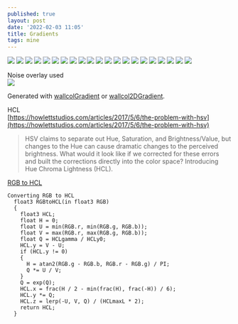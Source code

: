 ```yaml
---
published: true
layout: post
date: '2022-02-03 11:05'
title: Gradients
tags: mine 
---
```


<a href="https://i.imgur.com/mwxDAFR.png#nohash" rel="noreferrer"><img src="https://i.imgur.com/mwxDAFRb.png"></a>
<a href="https://i.imgur.com/qHr96Xr.png#nohash" rel="noreferrer"><img src="https://i.imgur.com/qHr96Xrb.png"></a>
<a href="https://i.imgur.com/voul0jS.png#nohash" rel="noreferrer"><img src="https://i.imgur.com/voul0jSb.png"></a>
<a href="https://i.imgur.com/1AhQp2g.png#nohash" rel="noreferrer"><img src="https://i.imgur.com/1AhQp2gb.png"></a>
<a href="https://i.imgur.com/urg7ZPl.png#nohash" rel="noreferrer"><img src="https://i.imgur.com/urg7ZPlb.png"></a>
<a href="https://i.imgur.com/kaNbE9P.png#nohash" rel="noreferrer"><img src="https://i.imgur.com/kaNbE9Pb.png"></a>
<a href="https://i.imgur.com/tEmBRbh.png#nohash" rel="noreferrer"><img src="https://i.imgur.com/tEmBRbhb.png"></a>
<a href="https://i.imgur.com/s1ReF5z.png#nohash" rel="noreferrer"><img src="https://i.imgur.com/s1ReF5zb.png"></a>
<a href="https://i.imgur.com/2g8gww6.png#nohash" rel="noreferrer"><img src="https://i.imgur.com/2g8gww6b.png"></a>
<a href="https://i.imgur.com/x3MmrwF.png#nohash" rel="noreferrer"><img src="https://i.imgur.com/x3MmrwFb.png"></a>
<a href="https://i.imgur.com/DoeHsy4.png#nohash" rel="noreferrer"><img src="https://i.imgur.com/DoeHsy4b.png"></a>
<a href="https://i.imgur.com/7PoeOV7.png#nohash" rel="noreferrer"><img src="https://i.imgur.com/7PoeOV7b.png"></a>
<a href="https://i.imgur.com/y2JTAB9.png#nohash" rel="noreferrer"><img src="https://i.imgur.com/y2JTAB9b.png"></a>
<a href="https://i.imgur.com/0FbunOm.png#nohash" rel="noreferrer"><img src="https://i.imgur.com/0FbunOmb.png"></a>
<a href="https://i.imgur.com/vmn0r2Y.png#nohash" rel="noreferrer"><img src="https://i.imgur.com/vmn0r2Yb.png"></a>
<a href="https://i.imgur.com/Y4M5RPP.png#nohash" rel="noreferrer"><img src="https://i.imgur.com/Y4M5RPPb.png"></a>
<a href="https://i.imgur.com/Cugl9FF.png#nohash" rel="noreferrer"><img src="https://i.imgur.com/Cugl9FFb.png"></a>
<a href="https://i.imgur.com/xAZnAUl.png#nohash" rel="noreferrer"><img src="https://i.imgur.com/xAZnAUlb.png"></a>
<a href="https://i.imgur.com/Fmd77fR.png#nohash" rel="noreferrer"><img src="https://i.imgur.com/Fmd77fRb.png"></a>
<a href="https://i.imgur.com/4bBH9al.png#nohash" rel="noreferrer"><img src="https://i.imgur.com/4bBH9alb.png"></a>
<a href="https://i.imgur.com/Mcu1GUL.png#nohash" rel="noreferrer"><img src="https://i.imgur.com/Mcu1GULb.png"></a>

Noise overlay used  
<a href="https://i.imgur.com/TfolRAP.png#nohash" rel="noreferrer"><img src="https://i.imgur.com/TfolRAPb.png"></a>
  
Generated with [wallcolGradient](https://raw.githubusercontent.com/brontosaurusrex/bucentaur/master/.experiments/bin/wallcolGradient) or [wallcol2DGradient](https://raw.githubusercontent.com/brontosaurusrex/bucentaur/master/.experiments/bin/wallcol2DGradient).

HCL  
[https://howlettstudios.com/articles/2017/5/6/the-problem-with-hsv](https://howlettstudios.com/articles/2017/5/6/the-problem-with-hsv)  
> HSV claims to separate out Hue, Saturation, and Brightness/Value, but changes to the Hue can cause dramatic changes to the perceived brightness. What would it look like if we corrected for these errors and built the corrections directly into the color space?
> Introducing Hue Chroma Lightness (HCL). 

[RGB to HCL](https://www.chilliant.com/rgb2hsv.html)  

    Converting RGB to HCL
      float3 RGBtoHCL(in float3 RGB)
      {
        float3 HCL;
        float H = 0;
        float U = min(RGB.r, min(RGB.g, RGB.b));
        float V = max(RGB.r, max(RGB.g, RGB.b));
        float Q = HCLgamma / HCLy0;
        HCL.y = V - U;
        if (HCL.y != 0)
        {
          H = atan2(RGB.g - RGB.b, RGB.r - RGB.g) / PI;
          Q *= U / V;
        }
        Q = exp(Q);
        HCL.x = frac(H / 2 - min(frac(H), frac(-H)) / 6);
        HCL.y *= Q;
        HCL.z = lerp(-U, V, Q) / (HCLmaxL * 2);
        return HCL;
      }
